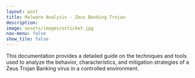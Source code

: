 ```yaml
---
layout: post
title: Malware Analysis - Zeus Banking Trojan
description: 
image: assets/images/osticket.jpg
nav-menu: false
show_tile: false
---
```


This documentation provides a detailed guide on the techniques and tools used to analyze the behavior, characteristics, and mitigation strategies of a Zeus Trojan Banking virus in a controlled environment.
